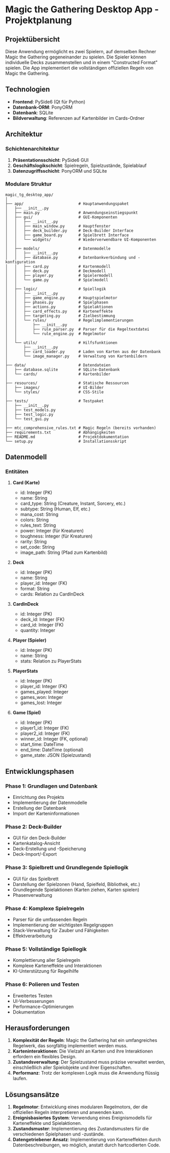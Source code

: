 # Magic the Gathering Desktop App - Projektplanung

## Projektübersicht
Diese Anwendung ermöglicht es zwei Spielern, auf demselben Rechner Magic the Gathering gegeneinander zu spielen. Die Spieler können individuelle Decks zusammenstellen und in einem "Constructed Format" spielen. Die App implementiert die vollständigen offiziellen Regeln von Magic the Gathering.

## Technologien
- **Frontend**: PySide6 (Qt für Python)
- **Datenbank-ORM**: PonyORM
- **Datenbank**: SQLite
- **Bildverwaltung**: Referenzen auf Kartenbilder im Cards-Ordner

## Architektur

### Schichtenarchitektur
1. **Präsentationsschicht**: PySide6 GUI
2. **Geschäftslogikschicht**: Spielregeln, Spielzustände, Spielablauf
3. **Datenzugriffsschicht**: PonyORM und SQLite

### Modulare Struktur
```
magic_tg_desktop_app/
│
├── app/                        # Hauptanwendungspaket
│   ├── __init__.py
│   ├── main.py                 # Anwendungseinstiegspunkt
│   ├── gui/                    # GUI-Komponenten
│   │   ├── __init__.py
│   │   ├── main_window.py      # Hauptfenster
│   │   ├── deck_builder.py     # Deck-Builder Interface
│   │   ├── game_board.py       # Spielbrett Interface
│   │   └── widgets/            # Wiederverwendbare UI-Komponenten
│   │
│   ├── models/                 # Datenmodelle
│   │   ├── __init__.py
│   │   ├── database.py         # Datenbankverbindung und -konfiguration
│   │   ├── card.py             # Kartenmodell
│   │   ├── deck.py             # Deckmodell
│   │   ├── player.py           # Spielermodell
│   │   └── game.py             # Spielmodell
│   │
│   ├── logic/                  # Spiellogik
│   │   ├── __init__.py
│   │   ├── game_engine.py      # Hauptspielmotor
│   │   ├── phases.py           # Spielphasen
│   │   ├── actions.py          # Spielaktionen
│   │   ├── card_effects.py     # Karteneffekte
│   │   ├── targeting.py        # Zielbestimmung
│   │   └── rules/              # Regelimplementierungen
│   │       ├── __init__.py
│   │       ├── rule_parser.py  # Parser für die Regeltextdatei
│   │       └── rule_engine.py  # Regelmotor
│   │
│   └── utils/                  # Hilfsfunktionen
│       ├── __init__.py
│       ├── card_loader.py      # Laden von Karten aus der Datenbank
│       └── image_manager.py    # Verwaltung von Kartenbildern
│
├── data/                       # Datendateien
│   ├── database.sqlite         # SQLite-Datenbank
│   └── cards/                  # Kartenbilder
│
├── resources/                  # Statische Ressourcen
│   ├── images/                 # UI-Bilder
│   └── styles/                 # CSS-Stile
│
├── tests/                      # Testpaket
│   ├── __init__.py
│   ├── test_models.py
│   ├── test_logic.py
│   └── test_gui.py
│
├── mtc_comprehensive_rules.txt # Magic Regeln (bereits vorhanden)
├── requirements.txt            # Abhängigkeiten
├── README.md                   # Projektdokumentation
└── setup.py                    # Installationsskript
```

## Datenmodell

### Entitäten
1. **Card (Karte)**
   - id: Integer (PK)
   - name: String
   - card_type: String (Creature, Instant, Sorcery, etc.)
   - subtype: String (Human, Elf, etc.)
   - mana_cost: String
   - colors: String
   - rules_text: String
   - power: Integer (für Kreaturen)
   - toughness: Integer (für Kreaturen)
   - rarity: String
   - set_code: String
   - image_path: String (Pfad zum Kartenbild)

2. **Deck**
   - id: Integer (PK)
   - name: String
   - player_id: Integer (FK)
   - format: String
   - cards: Relation zu CardInDeck

3. **CardInDeck**
   - id: Integer (PK)
   - deck_id: Integer (FK)
   - card_id: Integer (FK)
   - quantity: Integer

4. **Player (Spieler)**
   - id: Integer (PK)
   - name: String
   - stats: Relation zu PlayerStats

5. **PlayerStats**
   - id: Integer (PK)
   - player_id: Integer (FK)
   - games_played: Integer
   - games_won: Integer
   - games_lost: Integer

6. **Game (Spiel)**
   - id: Integer (PK)
   - player1_id: Integer (FK)
   - player2_id: Integer (FK)
   - winner_id: Integer (FK, optional)
   - start_time: DateTime
   - end_time: DateTime (optional)
   - game_state: JSON (Spielzustand)

## Entwicklungsphasen

### Phase 1: Grundlagen und Datenbank
- Einrichtung des Projekts
- Implementierung der Datenmodelle
- Erstellung der Datenbank
- Import der Karteninformationen

### Phase 2: Deck-Builder
- GUI für den Deck-Builder
- Kartenkatalog-Ansicht
- Deck-Erstellung und -Speicherung
- Deck-Import/-Export

### Phase 3: Spielbrett und Grundlegende Spiellogik
- GUI für das Spielbrett
- Darstellung der Spielzonen (Hand, Spielfeld, Bibliothek, etc.)
- Grundlegende Spielaktionen (Karten ziehen, Karten spielen)
- Phasenverwaltung

### Phase 4: Komplexe Spielregeln
- Parser für die umfassenden Regeln
- Implementierung der wichtigsten Regelgruppen
- Stack-Verwaltung für Zauber und Fähigkeiten
- Effektverarbeitung

### Phase 5: Vollständige Spiellogik
- Komplettierung aller Spielregeln
- Komplexe Karteneffekte und Interaktionen
- KI-Unterstützung für Regelhilfe

### Phase 6: Polieren und Testen
- Erweitertes Testen
- UI-Verbesserungen
- Performance-Optimierungen
- Dokumentation

## Herausforderungen
1. **Komplexität der Regeln**: Magic the Gathering hat ein umfangreiches Regelwerk, das sorgfältig implementiert werden muss.
2. **Karteninteraktionen**: Die Vielzahl an Karten und ihre Interaktionen erfordern ein flexibles Design.
3. **Zustandsverwaltung**: Der Spielzustand muss präzise verwaltet werden, einschließlich aller Spielobjekte und ihrer Eigenschaften.
4. **Performanz**: Trotz der komplexen Logik muss die Anwendung flüssig laufen.

## Lösungsansätze
1. **Regelmotor**: Entwicklung eines modularen Regelmotors, der die offiziellen Regeln interpretieren und anwenden kann.
2. **Ereignisbasiertes System**: Verwendung eines Ereignismodells für Karteneffekte und Spielaktionen.
3. **Zustandsmuster**: Implementierung des Zustandsmusters für die verschiedenen Spielphasen und -zustände.
4. **Datengetriebener Ansatz**: Implementierung von Karteneffekten durch Datenbeschreibungen, wo möglich, anstatt durch hartcodierten Code.
